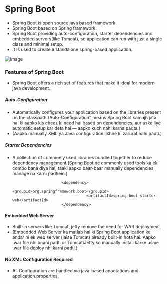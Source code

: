 # Spring Boot
- Spring Boot is open source java based framework.
- Spring Boot based on Spring framework.
- Spring Boot providing auto-configuration, starter dependencies and embedded servers(like Tomcat), so application can run with just a single class and minimal setup.
- It is used to create a standalone spring-based application.

![Image](https://github.com/user-attachments/assets/e9c868c6-d038-413d-80a9-6980c03ff89c)

### Features of Spring Boot
- Spring Boot offers a rich set of features that make it ideal for modern java development.

##### Auto-Configuration 
- Automatically configures your application based on the libraries present on the classpath.(Auto-Configuration" means Spring Boot samajh jata hai ki aapko kis cheez ki need hai based on dependencies, aur uske liye automatic setup kar deta hai — aapko kuch nahi karna padta.)
- (Aapko manually XML ya Java configuration likhne ki zarurat nahi padti.)

##### Starter Dependencies  
- A collection of commonly used libraries bundled together to reduce dependency management.(Spring Boot ne commonly used tools ka ek combo bana diya hai, taaki aapko baar-baar manually dependencies manage na karni padhein.)

                            <dependency>
                                     <groupId>org.springframework.boot</groupId>
                                       <artifactId>spring-boot-starter-web</artifactId>
                            </dependency>

#### Embedded Web Server
- Built-in servers like Tomcat, jetty remove the need for WAR deployment.
- (Embedded Web Server ka matlab hai ki Spring Boot application ke andar hi ek web server (jaise Tomcat) already built-in hota hai. Aapko .war file nhi bnani padti or Tomcat/Jetty ko manually install karke usme .war file deploy nhi karni padti.)

#### No XML Configuration Required 
- All Configuration are handled via java-based anootations and application.properties.



